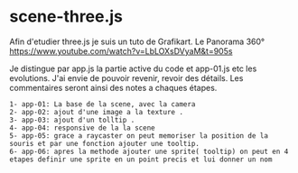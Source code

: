 # scene-three.js

Afin d'etudier three.js je suis un tuto de Grafikart. Le Panorama 360° 
https://www.youtube.com/watch?v=LbLOXsDVyaM&t=905s


Je distingue par app.js la partie active du code et app-01.js etc les evolutions.
J'ai envie de pouvoir revenir, revoir des détails. Les commentaires seront ainsi des notes a chaques étapes.

    1- app-01: La base de la scene, avec la camera
    2- app-02: ajout d'une image a la texture .
    3- app-03: ajout d'un tolltip .
    4- app-04: responsive de la la scene
    5- app-05: grace a raycaster on peut memoriser la position de la souris et par une fonction ajouter une tooltip.
    6- app-06: apres la methode ajouter une sprite( tooltip) on peut en 4 etapes definir une sprite en un point precis et lui donner un nom